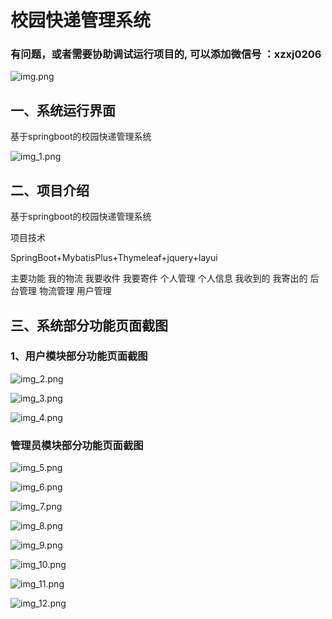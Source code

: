 # 校园快递管理系统

### 有问题，或者需要协助调试运行项目的, 可以添加微信号 ：xzxj0206

![img.png](imgs/img.png)

## 一、系统运行界面

基于springboot的校园快递管理系统

![img_1.png](imgs/img_1.png)

## 二、项目介绍

基于springboot的校园快递管理系统

项目技术

SpringBoot+MybatisPlus+Thymeleaf+jquery+layui

主要功能
我的物流
我要收件
我要寄件
个人管理
个人信息
我收到的
我寄出的
后台管理
物流管理
用户管理

## 三、系统部分功能页面截图

### 1、用户模块部分功能页面截图

![img_2.png](imgs/img_2.png)

![img_3.png](imgs/img_3.png)

![img_4.png](imgs/img_4.png)

### 管理员模块部分功能页面截图

![img_5.png](imgs/img_5.png)

![img_6.png](imgs/img_6.png)

![img_7.png](imgs/img_7.png)

![img_8.png](imgs/img_8.png)

![img_9.png](imgs/img_9.png)

![img_10.png](imgs/img_10.png)

![img_11.png](imgs/img_11.png)

![img_12.png](imgs/img_12.png)



